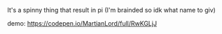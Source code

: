 It's a spinny thing that result in pi (I'm brainded so idk what name to giv)

demo: https://codepen.io/MartianLord/full/RwKGLjJ